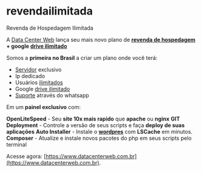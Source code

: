 # revendailimitada
Revenda de Hospedagem Ilimitada


A [Data Center Web](https://www.datacenterweb.com.br) lança seu mais novo plano de [**revenda de hospedagem**](https://www.datacenterweb.com.br/revenda-hospedagem.php) **+ google [drive ilimitado](https://www.datacenterweb.com.br/)**

Somos a **primeira no Brasil** a criar um plano onde você terá:

 - [Servidor](https://www.datacenterweb.com.br/servidor-dedicado.php) exclusivo
 - Ip dedicado
 - Usuários [ilimitados](https://www.datacenterweb.com.br/revenda-hospedagem.php)
 - Google [drive ilimitado](https://www.datacenterweb.com.br/revenda-hospedagem.php)
 - [Suporte](https://www.datacenterweb.com.br) através do whatsapp

Em um **painel exclusivo** com:

**OpenLiteSpeed** - Seu **site 10x mais rapido** que **apache** ou **nginx**
**GIT Deployment** - Controle a versão de seus scripts e faça **deploy de suas aplicações**
**Auto Installer** - Instale o **[wordpres](https://www.datacenterweb.com.br/revenda-hospedagem.php)** com **LSCache** em minutos.
**Composer** - Atualize e instale novos pacotes do php em seus scripts pelo terminal 

Acesse agora: [https://www.datacenterweb.com.br](https://www.datacenterweb.com.br).
